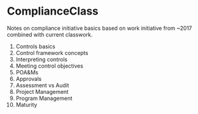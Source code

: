 # ComplianceClass
Notes on compliance initiative basics based on work initiative from ~2017 combined with current classwork.
1. Controls basics
2. Control framework concepts
3. Interpreting controls
4. Meeting control objectives
5. POA&Ms
6. Approvals
7. Assessment vs Audit
8. Project Management
9. Program Management
10. Maturity
